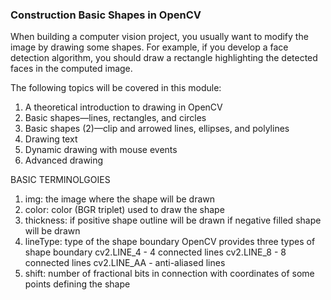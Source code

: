 ### Construction Basic Shapes in OpenCV

When building a computer vision project, you usually want to modify the image by drawing some shapes. For example, if you develop a face detection algorithm, you should draw a rectangle highlighting the detected faces in the computed image.       
      
The following topics will be covered in this module:
1. A theoretical introduction to drawing in OpenCV
2. Basic shapes—lines, rectangles, and circles
3. Basic shapes (2)—clip and arrowed lines, ellipses, and polylines
4. Drawing text
5. Dynamic drawing with mouse events
6. Advanced drawing

BASIC TERMINOLGOIES
1. img: the image where the shape will be drawn
2. color: color (BGR triplet) used to draw the shape
3. thickness: if positive shape outline will be drawn
              if negative filled shape will be  drawn
4. lineType: type of the shape boundary
 OpenCV provides three types of shape boundary
   cv2.LINE_4 - 4 connected lines
   cv2.LINE_8 - 8 connected lines
   cv2.LINE_AA - anti-aliased lines
5. shift: number of fractional bits in connection with coordinates of some points defining the shape

